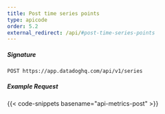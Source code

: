 ```yaml
---
title: Post time series points
type: apicode
order: 5.2
external_redirect: /api/#post-time-series-points
---
```


##### Signature
`POST https://app.datadoghq.com/api/v1/series`
##### Example Request
{{< code-snippets basename="api-metrics-post" >}}